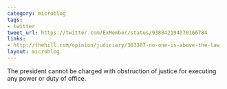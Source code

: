 ```yaml
---
category: microblog
tags:
- twitter
tweet_url: https://twitter.com/ExMember/status/938842194370166784
links:
- http://thehill.com/opinion/judiciary/363387-no-one-is-above-the-law
layout: microblog
---
```

The president cannot be charged with obstruction of justice for executing any power or duty of office.
